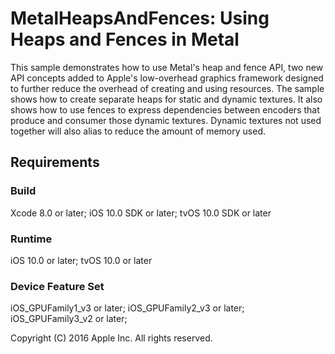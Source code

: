# MetalHeapsAndFences: Using Heaps and Fences in Metal

This sample demonstrates how to use Metal's heap and fence API, two new API concepts added to Apple's low-overhead graphics framework designed to further reduce the overhead of creating and using resources. The sample shows how to create separate heaps for static and dynamic textures. It also shows how to use fences to express dependencies between encoders that produce and consumer those dynamic textures. Dynamic textures not used together will also alias to reduce the amount of memory used.

## Requirements 

### Build

Xcode 8.0 or later; iOS 10.0 SDK or later; tvOS 10.0 SDK or later

### Runtime

iOS 10.0 or later; tvOS 10.0 or later

### Device Feature Set

iOS\_GPUFamily1\_v3 or later; iOS\_GPUFamily2\_v3 or later; iOS\_GPUFamily3\_v2 or later;

Copyright (C) 2016 Apple Inc. All rights reserved.
